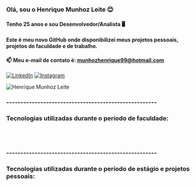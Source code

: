 ### Olá, sou o Henrique Munhoz Leite 😊
#### Tenho 25 anos e sou Desenvolvedor/Analista 🖥️

#### Este é meu novo GitHub onde disponibilizei meus projetos pessoais, projetos de faculdade e de trabalho.

#### 📫 Meu e-mail de contato é: munhozhenrique99@hotmail.com


[![LinkedIn](https://img.shields.io/badge/LinkedIn-0077B5?style=for-the-badge&logo=linkedin&logoColor=white)](https://www.linkedin.com/in/henrique-munhoz-leite-a86388244/)
[![Instagram](https://img.shields.io/badge/Instagram-E4405F?style=for-the-badge&logo=instagram&logoColor=white)](https://www.instagram.com/munhozhenrique99/)

![Henrique Munhoz Leite](https://github-readme-stats.vercel.app/api?username=HenriML&show_icons=true&theme=onedark)

### -----------------------------------------------------

### Tecnologias utilizadas durante o período de faculdade:

<div style= "display: inline_block"><br/>

  <img align="center" alt="" src="https://img.shields.io/badge/Python-3776AB?style=for-the-badge&logo=python&logoColor=white" />
  <img align="center" alt="" src="https://img.shields.io/badge/C-00599C?style=for-the-badge&logo=c&logoColor=white" />
  <img align="center" alt="" src="https://img.shields.io/badge/PHP-777BB4?style=for-the-badge&logo=php&logoColor=white" />
  <img align="center" alt="" src="https://img.shields.io/badge/Java-ED8B00?style=for-the-badge&logo=openjdk&logoColor=black" />
  <img align="center" alt="" src="https://img.shields.io/badge/HTML5-E34F26?style=for-the-badge&logo=html5&logoColor=white" />
  <img align="center" alt="" src="https://img.shields.io/badge/CSS3-1572B6?style=for-the-badge&logo=css3&logoColor=white" />
  <img align="center" alt="" src="https://img.shields.io/badge/Linux-FCC624?style=for-the-badge&logo=linux&logoColor=black" />
  <img align="center" alt="" src="https://img.shields.io/badge/JavaScript-323330?style=for-the-badge&logo=javascript&logoColor=F7DF1E" />
  <img align="center" alt="" src="https://img.shields.io/badge/Debian-A81D33?style=for-the-badge&logo=debian&logoColor=white" />
  <img align="center" alt="" src="https://img.shields.io/badge/MySQL-005C84?style=for-the-badge&logo=mysql&logoColor=white" />
  <img align="center" alt="" src="https://img.shields.io/badge/Bootstrap-563D7C?style=for-the-badge&logo=bootstrap&logoColor=white" />
  <img align="center" alt="" src="https://img.shields.io/badge/Laravel-FF2D20?style=for-the-badge&logo=laravel&logoColor=white" />






</div>

### -----------------------------------------------------

### Tecnologias utilizadas durante o período de estágio e projetos pessoais:

<div style= "display: inline_block"><br/>
<img align="center" alt="" src="https://img.shields.io/badge/Streamlit-000000?style=for-the-badge&logo=streamlit&logoColor=white" />
<img align="center" alt="" src="https://img.shields.io/badge/PostgreSQL-316192?style=for-the-badge&logo=postgresql&logoColor=white" />
<img align="center" alt="" src="https://img.shields.io/badge/Python-3776AB?style=for-the-badge&logo=python&logoColor=white" />
<img align="center" alt="" src="https://img.shields.io/badge/Microsoft_Excel-217346?style=for-the-badge&logo=microsoft-excel&logoColor=white" />
<img align="center" alt="" src="https://img.shields.io/badge/Amazon_AWS-232F3E?style=for-the-badge&logo=amazon-aws&logoColor=white" />
<img align="center" alt="" src="https://img.shields.io/badge/SAP-0FAAFF?style=for-the-badge&logo=sap&logoColor=white" />
<img align="center" alt="" src="https://img.shields.io/badge/Microsoft_Office-D83B01?style=for-the-badge&logo=microsoft-office&logoColor=white" />
<img align="center" alt="" src="https://img.shields.io/badge/DBeaver-8B4513?style=for-the-badge&logo=dbeaver&logoColor=white" />




</div>
